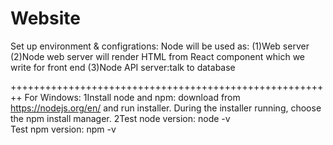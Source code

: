 # Website
Set up environment & configrations:
Node will be used as:
(1)Web server
(2)Node web server will render HTML from React component which we write for front end
(3)Node API server:talk to database

++++++++++++++++++++++++++++++++++++++++++++++++++++++++
For Windows:
1Install node and npm: download from https://nodejs.org/en/ and run installer. During the installer running, choose the npm install manager.
2Test node version: node -v  
 Test npm version: npm -v
 
